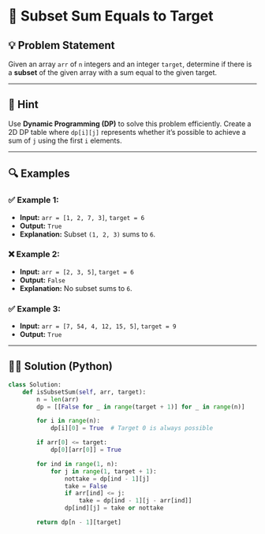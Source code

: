 # 🎯 Subset Sum Equals to Target

## 💡 Problem Statement

Given an array `arr` of `n` integers and an integer `target`, determine if there is a **subset** of the given array with a sum equal to the given target.

---

## 🧠 Hint

Use **Dynamic Programming (DP)** to solve this problem efficiently. Create a 2D DP table where `dp[i][j]` represents whether it’s possible to achieve a sum of `j` using the first `i` elements.

---

## 🔍 Examples

### ✅ Example 1:
- **Input:** `arr = [1, 2, 7, 3]`, `target = 6`  
- **Output:** `True`  
- **Explanation:** Subset `(1, 2, 3)` sums to `6`.

### ❌ Example 2:
- **Input:** `arr = [2, 3, 5]`, `target = 6`  
- **Output:** `False`  
- **Explanation:** No subset sums to `6`.

### ✅ Example 3:
- **Input:** `arr = [7, 54, 4, 12, 15, 5]`, `target = 9`  
- **Output:** `True`

---

## 🧑‍💻 Solution (Python)

```python
class Solution:
    def isSubsetSum(self, arr, target):
        n = len(arr)
        dp = [[False for _ in range(target + 1)] for _ in range(n)]

        for i in range(n):
            dp[i][0] = True  # Target 0 is always possible

        if arr[0] <= target:
            dp[0][arr[0]] = True

        for ind in range(1, n):
            for j in range(1, target + 1):
                nottake = dp[ind - 1][j]
                take = False
                if arr[ind] <= j:
                    take = dp[ind - 1][j - arr[ind]]
                dp[ind][j] = take or nottake

        return dp[n - 1][target]
